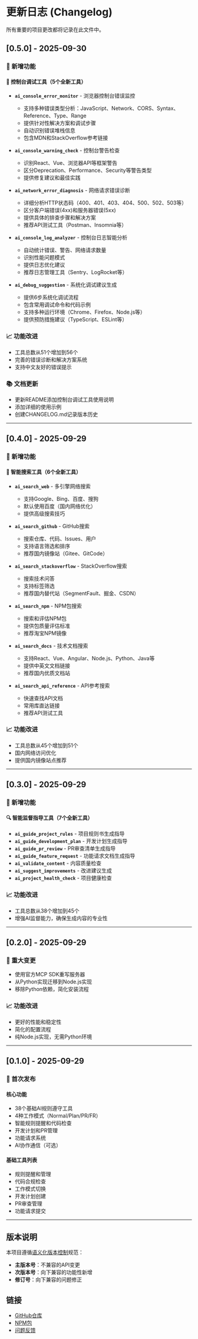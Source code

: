 # 更新日志 (Changelog)

所有重要的项目更改都将记录在此文件中。

## [0.5.0] - 2025-09-30

### 🎉 新增功能

#### 🐛 控制台调试工具（5个全新工具）
- **`ai_console_error_monitor`** - 浏览器控制台错误监控
  - 支持多种错误类型分析：JavaScript、Network、CORS、Syntax、Reference、Type、Range
  - 提供针对性解决方案和调试步骤
  - 自动识别错误堆栈信息
  - 包含MDN和StackOverflow参考链接

- **`ai_console_warning_check`** - 控制台警告检查
  - 识别React、Vue、浏览器API等框架警告
  - 区分Deprecation、Performance、Security等警告类型
  - 提供修复建议和最佳实践

- **`ai_network_error_diagnosis`** - 网络请求错误诊断
  - 详细分析HTTP状态码（400、401、403、404、500、502、503等）
  - 区分客户端错误(4xx)和服务器错误(5xx)
  - 提供具体的排查步骤和解决方案
  - 推荐API测试工具（Postman、Insomnia等）

- **`ai_console_log_analyzer`** - 控制台日志智能分析
  - 自动统计错误、警告、网络请求数量
  - 识别性能问题模式
  - 提供日志优化建议
  - 推荐日志管理工具（Sentry、LogRocket等）

- **`ai_debug_suggestion`** - 系统化调试建议生成
  - 提供6步系统化调试流程
  - 包含常用调试命令和代码示例
  - 支持多种运行环境（Chrome、Firefox、Node.js等）
  - 提供预防措施建议（TypeScript、ESLint等）

### 📈 功能改进
- 工具总数从51个增加到56个
- 完善的错误诊断和解决方案系统
- 支持中文友好的错误提示

### 📚 文档更新
- 更新README添加控制台调试工具使用说明
- 添加详细的使用示例
- 创建CHANGELOG.md记录版本历史

---

## [0.4.0] - 2025-09-29

### 🎉 新增功能

#### 🔎 智能搜索工具（6个全新工具）
- **`ai_search_web`** - 多引擎网络搜索
  - 支持Google、Bing、百度、搜狗
  - 默认使用百度（国内网络优化）
  - 提供高级搜索技巧

- **`ai_search_github`** - GitHub搜索
  - 搜索仓库、代码、Issues、用户
  - 支持语言筛选和排序
  - 推荐国内镜像站（Gitee、GitCode）

- **`ai_search_stackoverflow`** - StackOverflow搜索
  - 搜索技术问答
  - 支持标签筛选
  - 推荐国内替代站（SegmentFault、掘金、CSDN）

- **`ai_search_npm`** - NPM包搜索
  - 搜索和评估NPM包
  - 提供包质量评估标准
  - 推荐淘宝NPM镜像

- **`ai_search_docs`** - 技术文档搜索
  - 支持React、Vue、Angular、Node.js、Python、Java等
  - 提供中英文文档链接
  - 推荐国内优质文档站

- **`ai_search_api_reference`** - API参考搜索
  - 快速查找API文档
  - 常用库直达链接
  - 推荐API测试工具

### 📈 功能改进
- 工具总数从45个增加到51个
- 国内网络访问优化
- 提供国内镜像站点推荐

---

## [0.3.0] - 2025-09-29

### 🎉 新增功能

#### 🔍 智能监督指导工具（7个全新工具）
- **`ai_guide_project_rules`** - 项目规则书生成指导
- **`ai_guide_development_plan`** - 开发计划生成指导
- **`ai_guide_pr_review`** - PR审查清单生成指导
- **`ai_guide_feature_request`** - 功能请求文档生成指导
- **`ai_validate_content`** - 内容质量检查
- **`ai_suggest_improvements`** - 改进建议生成
- **`ai_project_health_check`** - 项目健康检查

### 📈 功能改进
- 工具总数从38个增加到45个
- 增强AI监督能力，确保生成内容的专业性

---

## [0.2.0] - 2025-09-29

### 🔄 重大变更
- 使用官方MCP SDK重写服务器
- 从Python实现迁移到Node.js实现
- 移除Python依赖，简化安装流程

### 📈 功能改进
- 更好的性能和稳定性
- 简化的配置流程
- 纯Node.js实现，无需Python环境

---

## [0.1.0] - 2025-09-29

### 🎉 首次发布

#### 核心功能
- 38个基础AI规则遵守工具
- 4种工作模式（Normal/Plan/PR/FR）
- 智能规则提醒和代码检查
- 开发计划和PR管理
- 功能请求系统
- AI协作通信（可选）

#### 基础工具列表
- 规则提醒和管理
- 代码合规检查
- 工作模式切换
- 开发计划创建
- PR审查管理
- 功能请求提交

---

## 版本说明

本项目遵循[语义化版本控制](https://semver.org/zh-CN/)规范：

- **主版本号**：不兼容的API变更
- **次版本号**：向下兼容的功能性新增
- **修订号**：向下兼容的问题修正

## 链接

- [GitHub仓库](https://github.com/adminhuan/Claude-code-codex)
- [NPM包](https://www.npmjs.com/package/ai-rule-mcp-server)
- [问题反馈](https://github.com/adminhuan/Claude-code-codex/issues)